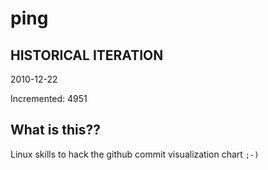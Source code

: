# ping

## HISTORICAL ITERATION
2010-12-22

Incremented: 4951

## What is this?? 
Linux skills to hack the github commit visualization chart `;-)`
